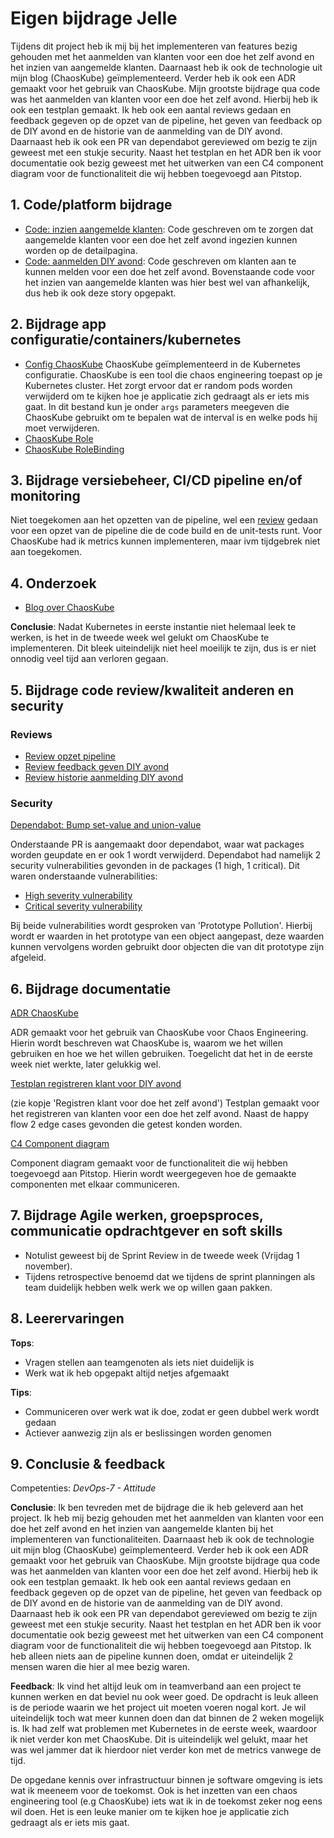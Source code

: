# Eigen bijdrage Jelle

Tijdens dit project heb ik mij bij het implementeren van features bezig gehouden met het aanmelden van klanten voor een doe het zelf avond en het inzien van aangemelde klanten. Daarnaast heb ik ook de technologie uit mijn blog (ChaosKube) geïmplementeerd. Verder heb ik ook een ADR gemaakt voor het gebruik van ChaosKube. Mijn grootste bijdrage qua code was het aanmelden van klanten voor een doe het zelf avond. Hierbij heb ik ook een testplan gemaakt. Ik heb ook een aantal reviews gedaan en feedback gegeven op de opzet van de pipeline, het geven van feedback op de DIY avond en de historie van de aanmelding van de DIY avond. Daarnaast heb ik ook een PR van dependabot gereviewed om bezig te zijn geweest met een stukje security. Naast het testplan en het ADR ben ik voor documentatie ook bezig geweest met het uitwerken van een C4 component diagram voor de functionaliteit die wij hebben toegevoegd aan Pitstop.

## 1. Code/platform bijdrage

- [Code: inzien aangemelde klanten](https://github.com/hanaim-devops/devops-bp-pitstop-uitbreiding-team-knoppert/pull/35): Code geschreven om te zorgen dat aangemelde klanten voor een doe het zelf avond ingezien kunnen worden op de detailpagina.
- [Code: aanmelden DIY avond](https://github.com/hanaim-devops/devops-bp-pitstop-uitbreiding-team-knoppert/pull/34): Code geschreven om klanten aan te kunnen melden voor een doe het zelf avond. Bovenstaande code voor het inzien van aangemelde klanten was hier best wel van afhankelijk, dus heb ik ook deze story opgepakt.

## 2. Bijdrage app configuratie/containers/kubernetes

- [Config ChaosKube](../../src/k8s/chaoskube/chaoskube.yaml) ChaosKube geïmplementeerd in de Kubernetes configuratie. ChaosKube is een tool die chaos engineering toepast op je Kubernetes cluster. Het zorgt ervoor dat er random pods worden verwijderd om te kijken hoe je applicatie zich gedraagt als er iets mis gaat. In dit bestand kun je onder `args` parameters meegeven die ChaosKube gebruikt om te bepalen wat de interval is en welke pods hij moet verwijderen.
- [ChaosKube Role](../../src/k8s/chaoskube/chaoskube-role.yaml)
- [ChaosKube RoleBinding](../../src/k8s/chaoskube/chaoskube-rolebinding.yaml)

## 3. Bijdrage versiebeheer, CI/CD pipeline en/of monitoring

Niet toegekomen aan het opzetten van de pipeline, wel een [review](https://github.com/hanaim-devops/devops-bp-pitstop-uitbreiding-team-knoppert/pull/21) gedaan voor een opzet van de pipeline die de code build en de unit-tests runt. Voor ChaosKube had ik metrics kunnen implementeren, maar ivm tijdgebrek niet aan toegekomen.

## 4. Onderzoek

- [Blog over ChaosKube](https://github.com/hanaim-devops/devops-blog-JelleSchrans)

**Conclusie**: Nadat Kubernetes in eerste instantie niet helemaal leek te werken, is het in de tweede week wel gelukt om ChaosKube te implementeren. Dit bleek uiteindelijk niet heel moeilijk te zijn, dus is er niet onnodig veel tijd aan verloren gegaan.

## 5. Bijdrage code review/kwaliteit anderen en security

### Reviews

- [Review opzet pipeline](https://github.com/hanaim-devops/devops-bp-pitstop-uitbreiding-team-knoppert/pull/21)
- [Review feedback geven DIY avond](https://github.com/hanaim-devops/devops-bp-pitstop-uitbreiding-team-knoppert/pull/46)
- [Review historie aanmelding DIY avond](https://github.com/hanaim-devops/devops-bp-pitstop-uitbreiding-team-knoppert/pull/76)

### Security

[Dependabot: Bump set-value and union-value](https://github.com/hanaim-devops/devops-bp-pitstop-uitbreiding-team-knoppert/pull/27/files)

Onderstaande PR is aangemaakt door dependabot, waar wat packages worden geupdate en er ook 1 wordt verwijderd. Dependabot had namelijk 2 security vulnerabilities gevonden in de packages (1 high, 1 critical). Dit waren onderstaande vulnerabilities:

- [High severity vulnerability](https://github.com/hanaim-devops/devops-bp-pitstop-uitbreiding-team-knoppert/security/dependabot/21)
- [Critical severity vulnerability](https://github.com/hanaim-devops/devops-bp-pitstop-uitbreiding-team-knoppert/security/dependabot/14)

Bij beide vulnerabilities wordt gesproken van 'Prototype Pollution'. Hierbij wordt er waarden in het prototype van een object aangepast, deze waarden kunnen vervolgens worden gebruikt door objecten die van dit prototype zijn afgeleid.

## 6. Bijdrage documentatie

[ADR ChaosKube](../../docs/adr/adr-002-chaoskube-voor-chaos-engineering.md)

ADR gemaakt voor het gebruik van ChaosKube voor Chaos Engineering. Hierin wordt beschreven wat ChaosKube is, waarom we het willen gebruiken en hoe we het willen gebruiken. Toegelicht dat het in de eerste week niet werkte, later gelukkig wel.

[Testplan registreren klant voor DIY avond](../../docs/testplan)

(zie kopje 'Registren klant voor doe het zelf avond') Testplan gemaakt voor het registreren van klanten voor een doe het zelf avond. Naast de happy flow 2 edge cases gevonden die getest konden worden.

[C4 Component diagram](../../c4/plaatjes/c4-pitstop-component-diagram.png)

Component diagram gemaakt voor de functionaliteit die wij hebben toegevoegd aan Pitstop. Hierin wordt weergegeven hoe de gemaakte componenten met elkaar communiceren.

## 7. Bijdrage Agile werken, groepsproces, communicatie opdrachtgever en soft skills

- Notulist geweest bij de Sprint Review in de tweede week (Vrijdag 1 november).
- Tijdens retrospective benoemd dat we tijdens de sprint planningen als team duidelijk hebben welk werk we op willen gaan pakken.
  
## 8. Leerervaringen

**Tops**:

- Vragen stellen aan teamgenoten als iets niet duidelijk is
- Werk wat ik heb opgepakt altijd netjes afgemaakt

**Tips**:

- Communiceren over werk wat ik doe, zodat er geen dubbel werk wordt gedaan
- Actiever aanwezig zijn als er beslissingen worden genomen

## 9. Conclusie & feedback

Competenties: *DevOps-7 - Attitude*

**Conclusie**: Ik ben tevreden met de bijdrage die ik heb geleverd aan het project. Ik heb mij bezig gehouden met het aanmelden van klanten voor een doe het zelf avond en het inzien van aangemelde klanten bij het implementeren van functionaliteiten. Daarnaast heb ik ook de technologie uit mijn blog (ChaosKube) geïmplementeerd. Verder heb ik ook een ADR gemaakt voor het gebruik van ChaosKube. Mijn grootste bijdrage qua code was het aanmelden van klanten voor een doe het zelf avond. Hierbij heb ik ook een testplan gemaakt. Ik heb ook een aantal reviews gedaan en feedback gegeven op de opzet van de pipeline, het geven van feedback op de DIY avond en de historie van de aanmelding van de DIY avond. Daarnaast heb ik ook een PR van dependabot gereviewed om bezig te zijn geweest met een stukje security. Naast het testplan en het ADR ben ik voor documentatie ook bezig geweest met het uitwerken van een C4 component diagram voor de functionaliteit die wij hebben toegevoegd aan Pitstop. Ik heb alleen niets aan de pipeline kunnen doen, omdat er uiteindelijk 2 mensen waren die hier al mee bezig waren.

**Feedback**: Ik vind het altijd leuk om in teamverband aan een project te kunnen werken en dat beviel nu ook weer goed. De opdracht is leuk alleen is de periode waarin we het project uit moeten voeren nogal kort. Je wil uiteindelijk toch wat meer kunnen doen dan dat binnen de 2 weken mogelijk is. Ik had zelf wat problemen met Kubernetes in de eerste week, waardoor ik niet verder kon met ChaosKube. Dit is uiteindelijk wel gelukt, maar het was wel jammer dat ik hierdoor niet verder kon met de metrics vanwege de tijd.

De opgedane kennis over infrastructuur binnen je software omgeving is iets wat ik meeneem voor de toekomst. Ook is het inzetten van een chaos engineering tool (e.g ChaosKube) iets wat ik in de toekomst zeker nog eens wil doen. Het is een leuke manier om te kijken hoe je applicatie zich gedraagt als er iets mis gaat.
